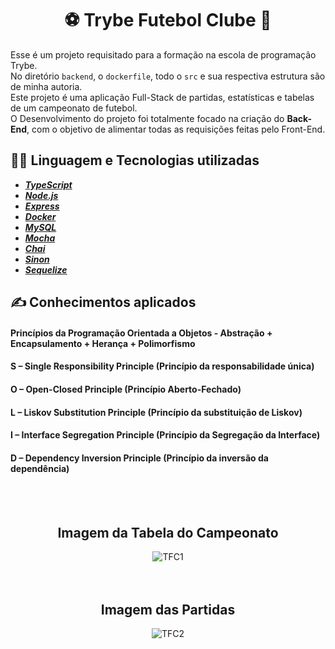 # <div align="center">⚽ Trybe Futebol Clube 🥅</div>
Esse é um projeto requisitado para a formação na escola de programação Trybe.<br/>
No diretório `backend`, o `dockerfile`, todo o `src` e sua respectiva estrutura são de minha autoria.<br/>
Este projeto é uma aplicação Full-Stack de partidas, estatísticas e tabelas de um campeonato de futebol.<br/>
O Desenvolvimento do projeto foi totalmente focado na criação do <b>Back-End</b>, com o objetivo de alimentar todas as requisições feitas pelo Front-End. 

## 👨‍💻 Linguagem e Tecnologias utilizadas
- <i><b>[TypeScript](https://www.typescriptlang.org/)</b></i><br/>
- <i><b>[Node.js](https://nodejs.org/en)</b></i><br/>
- <i><b>[Express](https://expressjs.com/pt-br/)</b></i><br/>
- <i><b>[Docker](https://www.docker.com/)</b></i><br/>
- <i><b>[MySQL](https://www.mysql.com/)</b></i><br/>
- <i><b>[Mocha](https://mochajs.org/)</b></i><br/>
- <i><b>[Chai](https://www.chaijs.com/)</b></i><br/>
- <i><b>[Sinon](https://sinonjs.org/)</b></i><br/>
- <i><b>[Sequelize](https://sequelize.org/)</b></i><br/>

## ✍ Conhecimentos aplicados
#### Princípios da Programação Orientada a Objetos - Abstração + Encapsulamento + Herança + Polimorfismo
#### S – Single Responsibility Principle (Princípio da responsabilidade única)
#### O – Open-Closed Principle (Princípio Aberto-Fechado)
#### L – Liskov Substitution Principle (Princípio da substituição de Liskov)
#### I – Interface Segregation Principle (Princípio da Segregação da Interface)
#### D – Dependency Inversion Principle (Princípio da inversão da dependência)
</br>
</br>

## <div align="center">Imagem da Tabela do Campeonato</div>
<div align="center">
    <img src="https://github.com/RenanClaude/project-trybe-futebol-clube/assets/113383027/66dff8ad-058a-46c8-9cfd-8be19fc0c302" alt="TFC1" />
</div>
</br>
</br>

## <div align="center">Imagem das Partidas</div>
<div align="center">
    <img src="https://github.com/RenanClaude/project-trybe-futebol-clube/assets/113383027/d3728416-a47e-4b9d-8efe-3b21f6085ddf" alt="TFC2" />
</div>
